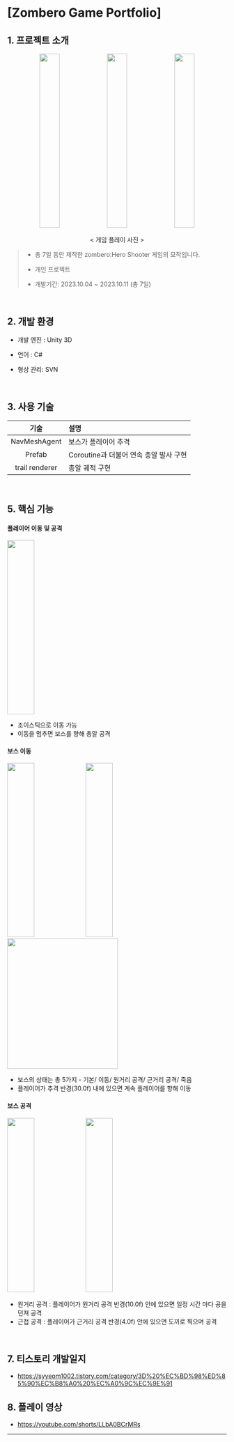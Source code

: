 # [Zombero Game Portfolio]


## 1. 프로젝트 소개

<div align="center">

  <img src="https://github.com/user-attachments/assets/7cd874bf-7f3b-4633-8c32-34ee0622d32c" width="30%" height="400"/>
  <img src="https://github.com/user-attachments/assets/a8469f01-1979-4cb5-90ef-543c7e1e0d42" width="30%" height="400"/>
  <img src="https://github.com/user-attachments/assets/88f2642e-693e-42f4-975c-eab6bc9261f5" width="30%" height="400"/>

  < 게임 플레이 사진 >

</div>

> + 총 7일 동안 제작한 zombero:Hero Shooter  게임의 모작입니다. 
> 
> + 개인 프로젝트
> 
> + 개발기간: 2023.10.04 ~ 2023.10.11 (총 7일)


<br>

## 2. 개발 환경

+ 개발 엔진 : Unity 3D

+ 언어 : C#

+ 형상 관리: SVN

<br>

## 3. 사용 기술
| 기술 | 설명 |
|:---:|:---|
| NavMeshAgent  | 보스가 플레이어 추격 |
| Prefab | Coroutine과 더불어 연속 총알 발사 구현 |
| trail renderer | 총알 궤적 구현 |

<br>


## 5. 핵심 기능


#### 플레이어 이동 및 공격
<img src="https://github.com/user-attachments/assets/2ad94bb3-12dd-4719-b92f-4201a610df97" width="35%" height="400"/>

+ 조이스틱으로 이동 가능
+ 이동을 멈추면 보스를 향해 총알 공격


#### 보스 이동
<div align="left">

  <img src="https://github.com/user-attachments/assets/4a6cc928-d3b0-4760-80f6-f00c22ced2bb" width="35%" height="400"/>
  <img src="https://github.com/user-attachments/assets/eef12ebe-0199-4e1f-a803-d75485a99837" width="35%" height="400"/>
  <img src="https://github.com/user-attachments/assets/a92211bd-7f07-4949-a34d-2d274ca67afc" width="71%" height="300"/>

</div>

+ 보스의 상태는 총 5가지 - 기본/ 이동/ 원거리 공격/ 근거리 공격/ 죽음
+ 플레이어가 추격 반경(30.0f) 내에 있으면 계속 플레이어를 향해 이동


#### 보스 공격
<div align="left">

  <img src="https://github.com/user-attachments/assets/497a064b-1178-4cde-85b4-e7c6e6515b4f" width="35%" height="400"/>
  <img src="https://github.com/user-attachments/assets/45eb7308-2d75-49ea-bcd7-a4ae3280588a" width="35%" height="400"/>

</div>

+ 원거리 공격 : 플레이어가 원거리 공격 반경(10.0f) 안에 있으면 일정 시간 마다 공을 던져 공격
+ 근접 공격 : 플레이어가 근거리 공격 반경(4.0f) 안에 있으면 도끼로 찍으며 공격


<br>


## 7. 티스토리 개발일지
+ https://syyeom1002.tistory.com/category/3D%20%EC%BD%98%ED%85%90%EC%B8%A0%20%EC%A0%9C%EC%9E%91


## 8. 플레이 영상
+ https://youtube.com/shorts/LLbA0BCrMRs

---
